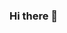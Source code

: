 ### Hi there 👋

<!--
**BaBa0525/BaBa0525** is a ✨ _special_ ✨ repository because its `README.md` (this file) appears on your GitHub profile.
->

- 🔭 I’m currently working on NYCU
- 🌱 I’m currently learning MANY MANY THINGS
- 📫 How to reach me: hsunhsun0525@gmail.com
